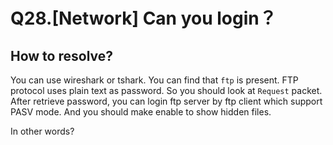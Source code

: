 # Q28.[Network] Can you login？

## How to resolve?

You can use wireshark or tshark.
You can find that `ftp` is present.
FTP protocol uses plain text as password.
So you should look at `Request` packet.
After retrieve password, you can login ftp server by ftp client which support PASV mode.
And you should make enable to show hidden files.

In other words?